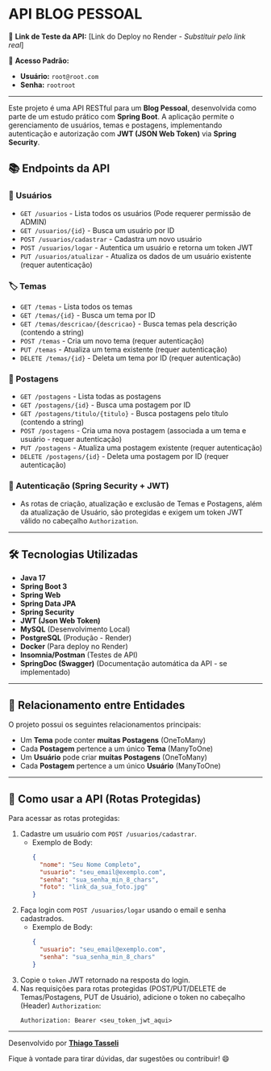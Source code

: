 # API BLOG PESSOAL

🔗 **Link de Teste da API:** [Link do Deploy no Render - *Substituir pelo link real*]

🔐 **Acesso Padrão:**

*   **Usuário:** `root@root.com`
*   **Senha:** `rootroot`

* * *

Este projeto é uma API RESTful para um **Blog Pessoal**, desenvolvida como parte de um estudo prático com **Spring Boot**. A aplicação permite o gerenciamento de usuários, temas e postagens, implementando autenticação e autorização com **JWT (JSON Web Token)** via **Spring Security**.

## 📚 Endpoints da API

### 👤 Usuários

*   `GET /usuarios` - Lista todos os usuários (Pode requerer permissão de ADMIN)
*   `GET /usuarios/{id}` - Busca um usuário por ID
*   `POST /usuarios/cadastrar` - Cadastra um novo usuário
*   `POST /usuarios/logar` - Autentica um usuário e retorna um token JWT
*   `PUT /usuarios/atualizar` - Atualiza os dados de um usuário existente (requer autenticação)

### 🏷️ Temas

*   `GET /temas` - Lista todos os temas
*   `GET /temas/{id}` - Busca um tema por ID
*   `GET /temas/descricao/{descricao}` - Busca temas pela descrição (contendo a string)
*   `POST /temas` - Cria um novo tema (requer autenticação)
*   `PUT /temas` - Atualiza um tema existente (requer autenticação)
*   `DELETE /temas/{id}` - Deleta um tema por ID (requer autenticação)

### 📝 Postagens

*   `GET /postagens` - Lista todas as postagens
*   `GET /postagens/{id}` - Busca uma postagem por ID
*   `GET /postagens/titulo/{titulo}` - Busca postagens pelo título (contendo a string)
*   `POST /postagens` - Cria uma nova postagem (associada a um tema e usuário - requer autenticação)
*   `PUT /postagens` - Atualiza uma postagem existente (requer autenticação)
*   `DELETE /postagens/{id}` - Deleta uma postagem por ID (requer autenticação)

### 🔐 Autenticação (Spring Security + JWT)

*   As rotas de criação, atualização e exclusão de Temas e Postagens, além da atualização de Usuário, são protegidas e exigem um token JWT válido no cabeçalho `Authorization`.

* * *

## 🛠 Tecnologias Utilizadas

*   **Java 17**
*   **Spring Boot 3**
*   **Spring Web**
*   **Spring Data JPA**
*   **Spring Security**
*   **JWT (Json Web Token)**
*   **MySQL** (Desenvolvimento Local)
*   **PostgreSQL** (Produção - Render)
*   **Docker** (Para deploy no Render)
*   **Insomnia/Postman** (Testes de API)
*   **SpringDoc (Swagger)** (Documentação automática da API - se implementado)

* * *

## 🔗 Relacionamento entre Entidades

O projeto possui os seguintes relacionamentos principais:

*   Um **Tema** pode conter **muitas Postagens** (OneToMany)
*   Cada **Postagem** pertence a um único **Tema** (ManyToOne)
*   Um **Usuário** pode criar **muitas Postagens** (OneToMany)
*   Cada **Postagem** pertence a um único **Usuário** (ManyToOne)

* * *

## 🚀 Como usar a API (Rotas Protegidas)

Para acessar as rotas protegidas:

1.  Cadastre um usuário com `POST /usuarios/cadastrar`.
    *   Exemplo de Body:
        ```json
        {
          "nome": "Seu Nome Completo",
          "usuario": "seu_email@exemplo.com",
          "senha": "sua_senha_min_8_chars",
          "foto": "link_da_sua_foto.jpg"
        }
        ```
2.  Faça login com `POST /usuarios/logar` usando o email e senha cadastrados.
    *   Exemplo de Body:
        ```json
        {
          "usuario": "seu_email@exemplo.com",
          "senha": "sua_senha_min_8_chars"
        }
        ```
3.  Copie o `token` JWT retornado na resposta do login.
4.  Nas requisições para rotas protegidas (POST/PUT/DELETE de Temas/Postagens, PUT de Usuário), adicione o token no cabeçalho (Header) `Authorization`:
    ```
    Authorization: Bearer <seu_token_jwt_aqui>
    ```

* * *

Desenvolvido por [**Thiago Tasseli**](https://www.linkedin.com/in/thiagotasseli-tech/)

Fique à vontade para tirar dúvidas, dar sugestões ou contribuir! 😄

